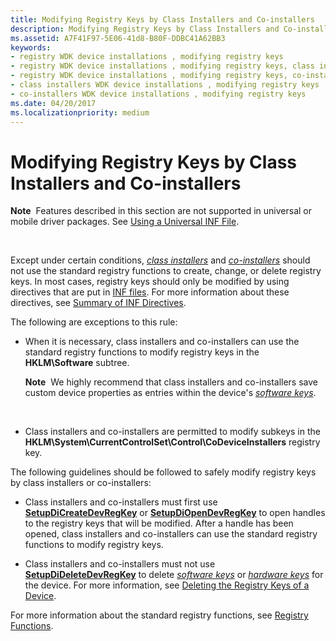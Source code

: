 ```yaml
---
title: Modifying Registry Keys by Class Installers and Co-installers
description: Modifying Registry Keys by Class Installers and Co-installers
ms.assetid: A7F41F97-5E06-41d8-B80F-DDBC41A62BB3
keywords:
- registry WDK device installations , modifying registry keys
- registry WDK device installations , modifying registry keys, class installers
- registry WDK device installations , modifying registry keys, co-installers
- class installers WDK device installations , modifying registry keys
- co-installers WDK device installations , modifying registry keys
ms.date: 04/20/2017
ms.localizationpriority: medium
---
```


# Modifying Registry Keys by Class Installers and Co-installers


**Note**  Features described in this section are not supported in universal or mobile driver packages. See [Using a Universal INF File](using-a-universal-inf-file.md).

 

Except under certain conditions, [*class installers*](https://msdn.microsoft.com/library/windows/hardware/ff556274#wdkgloss-class-installer) and [*co-installers*](https://msdn.microsoft.com/library/windows/hardware/ff556274#wdkgloss-co-installer) should not use the standard registry functions to create, change, or delete registry keys. In most cases, registry keys should only be modified by using directives that are put in [INF files](inf-files.md). For more information about these directives, see [Summary of INF Directives](summary-of-inf-directives.md).

The following are exceptions to this rule:

-   When it is necessary, class installers and co-installers can use the standard registry functions to modify registry keys in the **HKLM\\Software** subtree.

    **Note**  We highly recommend that class installers and co-installers save custom device properties as entries within the device's [*software keys*](https://msdn.microsoft.com/library/windows/hardware/ff556336#wdkgloss-software-key).

     

-   Class installers and co-installers are permitted to modify subkeys in the **HKLM\\System\\CurrentControlSet\\Control\\CoDeviceInstallers** registry key.

The following guidelines should be followed to safely modify registry keys by class installers or co-installers:

-   Class installers and co-installers must first use [**SetupDiCreateDevRegKey**](https://msdn.microsoft.com/library/windows/hardware/ff550973) or [**SetupDiOpenDevRegKey**](https://msdn.microsoft.com/library/windows/hardware/ff552079) to open handles to the registry keys that will be modified. After a handle has been opened, class installers and co-installers can use the standard registry functions to modify registry keys.

-   Class installers and co-installers must not use [**SetupDiDeleteDevRegKey**](https://msdn.microsoft.com/library/windows/hardware/ff550991) to delete [*software keys*](https://msdn.microsoft.com/library/windows/hardware/ff556336#wdkgloss-software-key) or [*hardware keys*](https://msdn.microsoft.com/library/windows/hardware/ff556288#wdkgloss-hardware-key) for the device. For more information, see [Deleting the Registry Keys of a Device](deleting-the-registry-keys-of-a-device.md).

For more information about the standard registry functions, see [Registry Functions](http://go.microsoft.com/fwlink/p/?linkid=194529).

 

 





